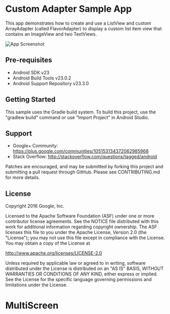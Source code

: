 Custom Adapter Sample App
============

This app demonstrates how to create and use a ListView and custom ArrayAdapter (called FlavorAdapter) to display a custom list item view that contains an ImageView and two TextViews.

![App Screenshot](http://lh3.googleusercontent.com/ZKdSHN5puyfe3SySFz9_ufbtFUihW90DEr5OXx8_sNsGSzblqIZkEZjrps0MMH_Z77ik_BEkKAzDk7968uM=s0#w=360&h=640)


Pre-requisites
--------------

- Android SDK v23
- Android Build Tools v23.0.2
- Android Support Repository v23.3.0

Getting Started
---------------

This sample uses the Gradle build system. To build this project, use the "gradlew build" command or use "Import Project" in Android Studio.

Support
-------

- Google+ Community: https://plus.google.com/communities/105153134372062985968
- Stack Overflow: http://stackoverflow.com/questions/tagged/android

Patches are encouraged, and may be submitted by forking this project and
submitting a pull request through GitHub. Please see CONTRIBUTING.md for more details.

License
-------

Copyright 2016 Google, Inc.

Licensed to the Apache Software Foundation (ASF) under one or more contributor
license agreements.  See the NOTICE file distributed with this work for
additional information regarding copyright ownership.  The ASF licenses this
file to you under the Apache License, Version 2.0 (the "License"); you may not
use this file except in compliance with the License.  You may obtain a copy of
the License at

  http://www.apache.org/licenses/LICENSE-2.0

Unless required by applicable law or agreed to in writing, software
distributed under the License is distributed on an "AS IS" BASIS, WITHOUT
WARRANTIES OR CONDITIONS OF ANY KIND, either express or implied.  See the
License for the specific language governing permissions and limitations under
the License.
# MultiScreen
